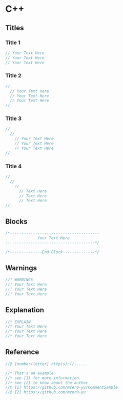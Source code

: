# C++
## Titles
### Title 1
```cpp
// Your Text Here
// Your Text Here
// Your Text Here
```
### Title 2
```cpp
//
  // Your Text Here
  // Your Text Here
  // Your Text Here
//
```
### Title 3
```cpp
//
  //
    // Your Text Here
    // Your Text Here
    // Your Text Here
//
```
### Title 4
```cpp
//
  //
    //
      // Text Here
      // Text Here
      // Text Here
//
```
## Blocks
```cpp
/*---------------------------------------
              Your Text Here
---------------------------------------*/

/*--------------End Block--------------*/
```
## Warnings
```cpp
//! WARNINGS
//! Your Text Here
//! Your Text Here
//! Your Text Here
```
## Explanation
```cpp
//* EXPLAIN
//* Your Text Here
//* Your Text Here
//* Your Text Here
```
## Reference
```cpp
//@ [number/letter] http(s)://......

//* That's an example
//* see [1] for more information.
//* see [2] to know about the author.
//@ [1] https://github.com/mzer0-yu/CommentSample
//@ [2] https://github.com/mzer0-yu

